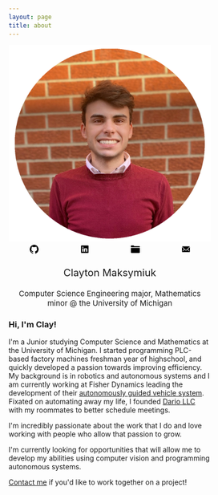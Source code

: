 ```yaml
---
layout: page
title: about
---
```


<style>
* {
  box-sizing: border-box;
}

.column {
  float: left;
  width: 25%;
}

/* Clearfix (clear floats) */
.row::after {
  content: "";
  clear: both;
  display: table;
}
</style>

<div style="text-align: center; font-size: 20px;">
<img src="/assets/img/about/website.png"  alt="me"/>

<div class = "row">
    <div class = "column">
        <a href="https://www.github.com/claymaks" target="_blank"><img src="/assets/img/about/github.svg" height="20px" alt="github"/></a>
    </div>
    <div class = "column">  
        <a href="https://www.linkedin.com/in/cmaks" target="_blank"><img src="/assets/img/about/linkedin.svg" height="20px" alt="linkedin"/></a>
    </div>
    <div class = "column">  
        <a href="/assets/pdf/ClaytonMaksymiukResume.pdf" target="_blank"><img src="/assets/img/about/resume.svg" height="20px" alt="resume"/></a>
    </div>
    <div class = "column">  
        <a href="mailto:contact@cmaks.dev"><img src="/assets/img/about/mail.svg" height="20px" alt="mail"/></a>
    </div>
</div>

Clayton Maksymiuk<br>
</div>
<div style="text-align: center; font-size: 15px;">
Computer Science Engineering major, Mathematics minor @ the University of Michigan
</div>

### Hi, I'm Clay!
I'm a Junior studying Computer Science and Mathematics at the University of Michigan.
I started programming PLC-based factory machines freshman year of highschool, and quickly
developed a passion towards improving efficiency. My background is in robotics and autonomous 
systems and I am currently working at Fisher Dynamics leading the development of their <a href="/projects/fisher-agv" >autonomously 
guided vehicle system</a>.  Fixated on automating away my life,  I founded <a href="/projects/dario" >Dario LLC</a> with my roommates to
better schedule meetings.  

I'm incredibly passionate about the work that I do and love working with people 
who allow that passion to grow.

I'm currently looking for opportunities that will allow me to develop my abilities using computer 
vision and programming autonomous systems.

<a href="mailto:contact@cmaks.dev">Contact me</a> if you'd like to work together on a project!
